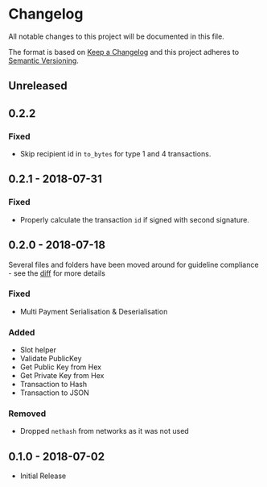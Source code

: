 # Changelog

All notable changes to this project will be documented in this file.

The format is based on [Keep a Changelog](http://keepachangelog.com/en/1.0.0/)
and this project adheres to [Semantic Versioning](http://semver.org/spec/v2.0.0.html).

## Unreleased

## 0.2.2

### Fixed
- Skip recipient id in `to_bytes` for type 1 and 4 transactions.

## 0.2.1 - 2018-07-31

### Fixed
- Properly calculate the transaction `id` if signed with second signature.

## 0.2.0 - 2018-07-18

Several files and folders have been moved around for guideline compliance - see the [diff](https://github.com/ArkEcosystem/ruby-crypto/compare/0.1.0...0.2.0) for more details

### Fixed
- Multi Payment Serialisation & Deserialisation

### Added
- Slot helper
- Validate PublicKey
- Get Public Key from Hex
- Get Private Key from Hex
- Transaction to Hash
- Transaction to JSON

### Removed
- Dropped `nethash` from networks as it was not used

## 0.1.0 - 2018-07-02
- Initial Release

